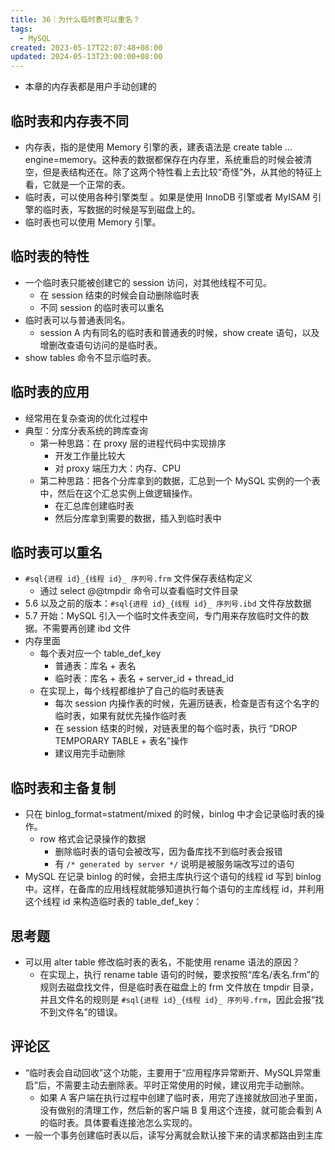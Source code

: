 ```yaml
---
title: 36｜为什么临时表可以重名？
tags:
  - MySQL
created: 2023-05-17T22:07:48+08:00
updated: 2024-05-13T23:00:00+08:00
---
```


- 本章的内存表都是用户手动创建的

## 临时表和内存表不同

- 内存表，指的是使用 Memory 引擎的表，建表语法是 create table … engine=memory。这种表的数据都保存在内存里，系统重启的时候会被清空，但是表结构还在。除了这两个特性看上去比较“奇怪”外，从其他的特征上看，它就是一个正常的表。
- 临时表，可以使用各种引擎类型 。如果是使用 InnoDB 引擎或者 MyISAM 引擎的临时表，写数据的时候是写到磁盘上的。
- 临时表也可以使用 Memory 引擎。

## 临时表的特性

- 一个临时表只能被创建它的 session 访问，对其他线程不可见。
    - 在 session 结束的时候会自动删除临时表
    - 不同 session 的临时表可以重名
- 临时表可以与普通表同名。
    - session A 内有同名的临时表和普通表的时候，show create 语句，以及增删改查语句访问的是临时表。
- show tables 命令不显示临时表。

## 临时表的应用

- 经常用在复杂查询的优化过程中
- 典型：分库分表系统的跨库查询
    - 第一种思路：在 proxy 层的进程代码中实现排序
        - 开发工作量比较大
        - 对 proxy 端压力大：内存、CPU
    - 第二种思路：把各个分库拿到的数据，汇总到一个 MySQL 实例的一个表中，然后在这个汇总实例上做逻辑操作。
        - 在汇总库创建临时表
        - 然后分库拿到需要的数据，插入到临时表中

## 临时表可以重名

- `#sql{进程 id}_{线程 id}_ 序列号.frm` 文件保存表结构定义
  - 通过 select @@tmpdir 命令可以查看临时文件目录
- 5.6 以及之前的版本：`#sql{进程 id}_{线程 id}_ 序列号.ibd` 文件存放数据
- 5.7 开始：MySQL 引入一个临时文件表空间，专门用来存放临时文件的数据。不需要再创建 ibd 文件
- 内存里面
  - 每个表对应一个 table_def_key
    - 普通表：库名 + 表名
    - 临时表：库名 + 表名 + server_id + thread_id
  - 在实现上，每个线程都维护了自己的临时表链表
    - 每次 session 内操作表的时候，先遍历链表，检查是否有这个名字的临时表，如果有就优先操作临时表
    - 在 session 结束的时候，对链表里的每个临时表，执行 “DROP TEMPORARY TABLE + 表名”操作
    - 建议用完手动删除

## 临时表和主备复制

- 只在 binlog_format=statment/mixed 的时候，binlog 中才会记录临时表的操作。
  - row 格式会记录操作的数据
    - 删除临时表的语句会被改写，因为备库找不到临时表会报错
    - 有 `/* generated by server */` 说明是被服务端改写过的语句
- MySQL 在记录 binlog 的时候，会把主库执行这个语句的线程 id 写到 binlog 中。这样，在备库的应用线程就能够知道执行每个语句的主库线程 id，并利用这个线程 id 来构造临时表的 table_def_key：

## 思考题

- 可以用 alter table 修改临时表的表名，不能使用 rename 语法的原因？
  - 在实现上，执行 rename table 语句的时候，要求按照“库名/表名.frm”的规则去磁盘找文件，但是临时表在磁盘上的 frm 文件放在 tmpdir 目录，并且文件名的规则是 `#sql{进程 id}_{线程 id}_ 序列号.frm`，因此会报“找不到文件名”的错误。

## 评论区

- “临时表会自动回收”这个功能，主要用于“应用程序异常断开、MySQL异常重启”后，不需要主动去删除表。平时正常使用的时候，建议用完手动删除。
  - 如果 A 客户端在执行过程中创建了临时表，用完了连接就放回池子里面，没有做别的清理工作，然后新的客户端 B 复用这个连接，就可能会看到 A 的临时表。具体要看连接池怎么实现的。
- 一般一个事务创建临时表以后，读写分离就会默认接下来的请求都路由到主库
